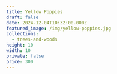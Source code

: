 ```yaml
---
title: Yellow Poppies
draft: false
date: 2024-12-04T10:32:00.000Z
featured_image: /img/yellow-poppies.jpg
collections:
  - trees-and-woods
height: 10
width: 10
private: false
price: 300
---
```

